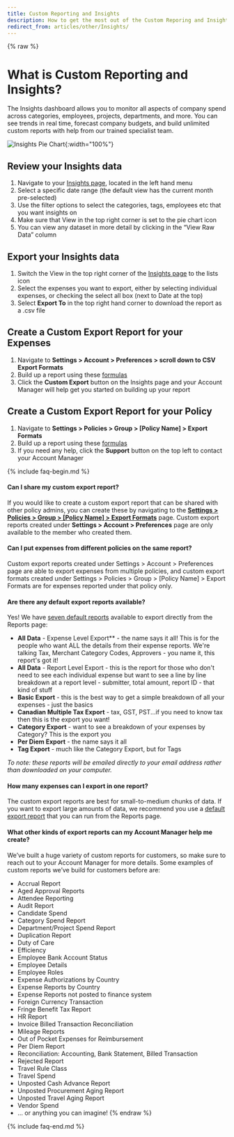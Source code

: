 ```yaml
---
title: Custom Reporting and Insights
description: How to get the most out of the Custom Reporing and Insights
redirect_from: articles/other/Insights/
---
```

<!-- The lines above are required by Jekyll to process the .md file -->
{% raw %}
# What is Custom Reporting and Insights?
The Insights dashboard allows you to monitor all aspects of company spend across categories, employees, projects, departments, and more. You can see trends in real time, forecast company budgets, and build unlimited custom reports with help from our trained specialist team. 

![Insights Pie Chart](https://help.expensify.com/assets/images/insights-chart.png){:width="100%"}
## Review your Insights data

1. Navigate to your [Insights page](https://www.expensify.com/expenses?param={"fromInsightsTab":true,"viewMode":"charts"}), located in the left hand menu
2. Select a specific date range (the default view has the current month pre-selected) 
3. Use the filter options to select the categories, tags, employees etc that you want insights on 
4. Make sure that View in the top right corner is set to the pie chart icon
5. You can view any dataset in more detail by clicking in the “View Raw Data” column 

## Export your Insights data  

1. Switch the View in the top right corner of the [Insights page](https://www.expensify.com/expenses?param={"fromInsightsTab":true,"viewMode":"charts"}) to the lists icon
2. Select the expenses you want to export, either by selecting individual expenses, or checking the select all box (next to Date at the top)
3. Select **Export To** in the top right hand corner to download the report as a .csv file 

## Create a Custom Export Report for your Expenses

1. Navigate to **Settings > Account > Preferences > scroll down to CSV Export Formats** 
2. Build up a report using these [formulas](https://community.expensify.com/discussion/5795/deep-dive-expense-level-formula/p1?new=1)
3. Click the **Custom Export** button on the Insights page and your Account Manager will help get you started on building up your report  

## Create a Custom Export Report for your Policy

1. Navigate to **Settings > Policies > Group > [Policy Name] > Export Formats** 
2. Build up a report using these [formulas](https://community.expensify.com/discussion/5795/deep-dive-expense-level-formula/p1?new=1)
3. If you need any help, click the **Support** button on the top left to contact your Account Manager

{% include faq-begin.md %}

#### Can I share my custom export report? 

If you would like to create a custom export report that can be shared with other policy admins, you can create these by navigating to the **[Settings > Policies > Group > [Policy Name] > Export Formats](https://www.expensify.com/admin_policies?param={"section":"group"})** page. Custom export reports created under **Settings > Account > Preferences** page are only available to the member who created them.

#### Can I put expenses from different policies on the same report? 

Custom export reports created under Settings > Account > Preferences page are able to export expenses from multiple policies, and custom export formats created under Settings > Policies > Group > [Policy Name] > Export Formats are for expenses reported under that policy only. 

#### Are there any default export reports available?

Yes! We have [seven default reports](https://community.expensify.com/discussion/5602/deep-dive-default-export-templates) available to export directly from the Reports page: 

- **All Data** - Expense Level Export** - the name says it all! This is for the people who want ALL the details from their expense reports. We're talking Tax, Merchant Category Codes, Approvers - you name it, this report's got it!
- **All Data** - Report Level Export - this is the report for those who don't need to see each individual expense but want to see a line by line breakdown at a report level - submitter, total amount, report ID - that kind of stuff
- **Basic Export** - this is the best way to get a simple breakdown of all your expenses - just the basics
- **Canadian Multiple Tax Export** - tax, GST, PST...if you need to know tax then this is the export you want!
- **Category Export** - want to see a breakdown of your expenses by Category? This is the export you
- **Per Diem Export** - the name says it all
- **Tag Export** - much like the Category Export, but for Tags

*To note: these reports will be emailed directly to your email address rather than downloaded on your computer.* 

#### How many expenses can I export in one report? 
The custom export reports are best for small-to-medium chunks of data. If you want to export large amounts of data, we recommend you use a [default export report](https://community.expensify.com/discussion/5602/deep-dive-default-export-templates) that you can run from the Reports page.  

#### What other kinds of export reports can my Account Manager help me create? 

We’ve built a huge variety of custom reports for customers, so make sure to reach out to your Account Manager for more details. Some examples of custom reports we’ve build for customers before are: 

- Accrual Report
- Aged Approval Reports
- Attendee Reporting
- Audit Report
- Candidate Spend
- Category Spend Report
- Department/Project Spend Report
- Duplication Report
- Duty of Care
- Efficiency 
- Employee Bank Account Status
- Employee Details
- Employee Roles
- Expense Authorizations by Country
- Expense Reports by Country
- Expense Reports not posted to finance system
- Foreign Currency Transaction
- Fringe Benefit Tax Report
- HR Report
- Invoice Billed Transaction Reconciliation
- Mileage Reports
- Out of Pocket Expenses for Reimbursement
- Per Diem Report
- Reconciliation: Accounting, Bank Statement, Billed Transaction
- Rejected Report
- Travel Rule Class
- Travel Spend
- Unposted Cash Advance Report
- Unposted Procurement Aging Report
- Unposted Travel Aging Report
- Vendor Spend
- … or anything you can imagine! 
{% endraw %}

{% include faq-end.md %}
